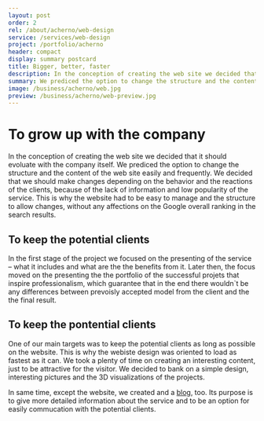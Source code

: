 ```yaml
---
layout: post
order: 2
rel: /about/acherno/web-design
service: /services/web-design
project: /portfolio/acherno
header: compact
display: summary postcard
title: Bigger, better, faster
description: In the conception of creating the web site we decided that it should evoluate with the company itself.
summary: We prediced the option to change the structure and the content of the web site easily and frequently.  We decided that we should make changes depending on the behavior and the reactions of the clients, because of the lack of information and the low popularity of the service.
image: /business/acherno/web.jpg
preview: /business/acherno/web-preview.jpg
---
```

# To grow up with the company
In the conception of creating the web site we decided that it should evoluate with the company itself.  We prediced the option to change the structure and the content of the web site easily and frequently. We decided that we should make changes depending on the behavior and the reactions of the clients, because of the lack of information and low popularity of the service. This is why the website had to be easy to manage and the structure to allow changes, without any affections on the Google overall ranking in the search results.

## To keep the potential clients
In the first stage of the project we focused on the presenting of the service – what it includes and what are the the benefits from it. Later then, the focus moved on the presenting the the portfolio of the successful projets that inspire professionalism, which guarantee that in the end there wouldn`t be any differences between prevoisly accepted model from the client and the the final result.

## To keep the pontential clients

One of our main targets was to keep the potential clients as long as possible on the website. This is why the webiste design was oriented to load as fastest as it can. We took a plenty of time on creating an interesting content, just to be attractive for the visitor. We decided to bank on a simple design, interesting pictures and the 3D visualizations of the projects. 

In same time, except the website, we created and a [blog](http://www.interiorendizain.com), too. Its purpose is to give more detailed information about the service and to be an option for easily commucation with the potential clients.
